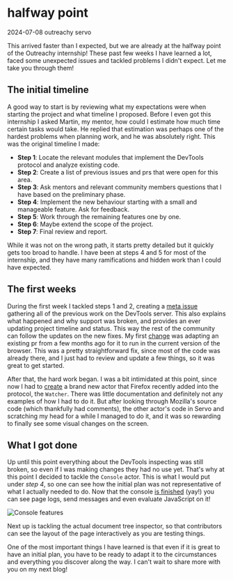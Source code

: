 # halfway point

<post-meta>
    <time id="post-date">2024-07-08</time>
    <post-tag>outreachy</post-tag>
    <post-tag>servo</post-tag>
</post-meta>

This arrived faster than I expected, but we are already at the halfway point of the Outreachy internship! These past few weeks I have learned a lot, faced some unexpected issues and tackled problems I didn't expect. Let me take you through them!

## The initial timeline

A good way to start is by reviewing what my expectations were when starting the project and what timeline I proposed. Before I even got this internship I asked Martin, my mentor, how could I estimate how much time certain tasks would take. He replied that estimation was perhaps one of the hardest problems when planning work, and he was absolutely right. This was the original timeline I made:

- **Step 1**: Locate the relevant modules that implement the DevTools protocol and analyze existing code.
- **Step 2**: Create a list of previous issues and prs that were open for this area.
- **Step 3**: Ask mentors and relevant community members questions that I have based on the preliminary phase.
- **Step 4**: Implement the new behaviour starting with a small and manageable feature. Ask for feedback.
- **Step 5**: Work through the remaining features one by one.
- **Step 6**: Maybe extend the scope of the project.
- **Step 7**: Final review and report.

While it was not on the wrong path, it starts pretty detailed but it quickly gets too broad to handle. I have been at steps 4 and 5 for most of the internship, and they have many ramifications and hidden work than I could have expected.

## The first weeks

During the first week I tackled steps 1 and 2, creating a [meta issue](https://github.com/servo/servo/issues/32404) gathering all of the previous work on the DevTools server. This also explains what happened and why support was broken, and provides an ever updating project timeline and status. This way the rest of the community can follow the updates on the new fixes. My first [change](https://github.com/servo/servo/pull/32475) was adapting an existing pr from a few months ago for it to run in the current version of the browser. This was a pretty straightforward fix, since most of the code was already there, and I just had to review and update a few things, so it was great to get started.

After that, the hard work began. I was a bit intimidated at this point, since now I had to [create](https://github.com/servo/servo/pull/32509) a brand new actor that Firefox recently added into the protocol, the `Watcher`. There was little documentation and definitely not any examples of how I had to do it. But after looking through Mozilla's source code (which thankfully had comments), the other actor's code in Servo and scratching my head for a while I managed to do it, and it was so rewarding to finally see some visual changes on the screen.

## What I got done

Up until this point everything about the DevTools inspecting was still broken, so even if I was making changes they had no use yet. That's why at this point I decided to tackle the `Console` actor. This is what I would put under _step 4_, so one can see how the initial plan was not representative of what I actually needed to do. Now that the console [is finished](https://github.com/servo/servo/pull/32727) (yay!) you can see page logs, send messages and even evaluate JavaScript on it!

![Console features](/images/2024/halfway-console.png)

Next up is tackling the actual document tree inspector, so that contributors can see the layout of the page interactively as you are testing things.

One of the most important things I have learned is that even if it is great to have an initial plan, you have to be ready to adapt it to the circumstances and everything you discover along the way. I can't wait to share more with you on my next blog!
